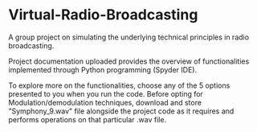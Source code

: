 # Virtual-Radio-Broadcasting
A group project on simulating the underlying technical principles in radio broadcasting.

Project documentation uploaded provides the overview of functionalities implemented through Python programming (Spyder IDE).

To explore more on the functionalities, choose any of the 5 options presented to you when you run the code.
Before opting for Modulation/demodulation techniques, download and store "Symphony_9.wav" file alongside the project code as it requires and performs operations on that particular .wav file.  
